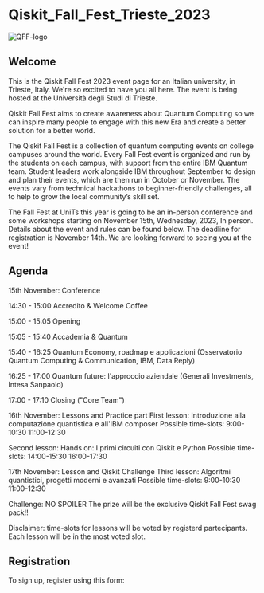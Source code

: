 # Qiskit_Fall_Fest_Trieste_2023

![QFF-logo](https://github.com/EdoardoZappia/Qiskit_Fall_Fest_Trieste_2023/assets/145843623/8255422d-6cdf-42e7-a8cf-e6e011a7ab09)

## Welcome

This is the Qiskit Fall Fest 2023 event page for an Italian university, in Trieste, Italy. We're so excited to have you all here. The event is being hosted at the Università degli Studi di Trieste. 

Qiskit Fall Fest aims to create awareness about Quantum Computing so we can inspire many people to engage with this new Era and create a better solution for a better world.  

The Qiskit Fall Fest is a collection of quantum computing events on college campuses around the world. Every Fall Fest event is organized and run by the students on each campus, with support from the entire IBM Quantum team. Student leaders work alongside IBM throughout September to design and plan their events, which are then run in October or November. The events vary from technical hackathons to beginner-friendly challenges, all to help to grow the local community’s skill set.

The Fall Fest at UniTs this year is going to be an in-person conference and some workshops starting on November 15th, Wednesday, 2023, In person. Details about the event and rules can be found below. The deadline for registration is November 14th. We are looking forward to seeing you at the event!

## Agenda

15th November: Conference

14:30 - 15:00	Accredito & Welcome Coffee

15:00 - 15:05	Opening

15:05 - 15:40	Accademia & Quantum

15:40 - 16:25	Quantum Economy, roadmap e applicazioni (Osservatorio Quantum Computing & Communication, IBM, Data Reply)

16:25 - 17:00	Quantum future: l'approccio aziendale (Generali Investments, Intesa Sanpaolo)

17:00 - 17:10	Closing ("Core Team")

16th November: Lessons and Practice part
First lesson: Introduzione alla computazione quantistica e all'IBM composer
Possible time-slots: 9:00-10:30
                     11:00-12:30

Second lesson: Hands on: I primi circuiti con Qiskit e Python
Possible time-slots: 14:00-15:30
                     16:00-17:30

17th November: Lesson and Qiskit Challenge
Third lesson: Algoritmi quantistici, progetti moderni e avanzati
Possible time-slots: 9:00-10:30
                     11:00-12:30

Challenge: NO SPOILER
The prize will be the exclusive Qiskit Fall Fest swag pack!!

Disclaimer: time-slots for lessons will be voted by registerd partecipants. Each lesson will be in the most voted slot.

## Registration
To sign up, register using this form: 
